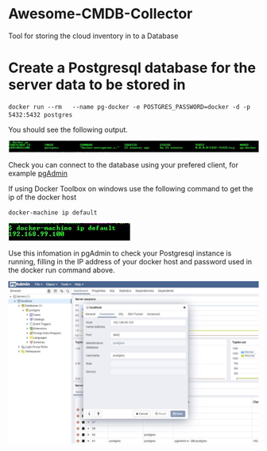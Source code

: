 # Awesome-CMDB-Collector
Tool for storing the cloud inventory in to a Database


# Create a Postgresql database for the server data to be stored in
```
docker run --rm   --name pg-docker -e POSTGRES_PASSWORD=docker -d -p 5432:5432 postgres
```

You should see the following output.

![Docker run postgresql](ReadMeFiles/dockerRun.JPG)

Check you can connect to the database using your prefered client, for example [pgAdmin](https://www.pgadmin.org/)

If using Docker Toolbox on windows use the following command to get the ip of the docker host

```
docker-machine ip default
```

![Docker machine IP](ReadMeFiles/dockerMachineIp.JPG)

Use this infomation in pgAdmin to check your Postgresql instance is running, filling in the IP address of your docker host and password used in the docker run command above.

![pgAdmin connection](ReadMeFiles/pgAdminConnect.JPG)